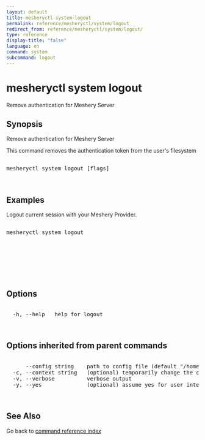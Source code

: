 ```yaml
---
layout: default
title: mesheryctl-system-logout
permalink: reference/mesheryctl/system/logout
redirect_from: reference/mesheryctl/system/logout/
type: reference
display-title: "false"
language: en
command: system
subcommand: logout
---
```


# mesheryctl system logout

Remove authentication for Meshery Server

## Synopsis


Remove authentication for Meshery Server

This command removes the authentication token from the user's filesystem

<pre class='codeblock-pre'>
<div class='codeblock'>
mesheryctl system logout [flags]

</div>
</pre> 

## Examples

Logout current session with your Meshery Provider.
<pre class='codeblock-pre'>
<div class='codeblock'>
mesheryctl system logout

</div>
</pre> 

<pre class='codeblock-pre'>
<div class='codeblock'>
	

</div>
</pre> 

## Options

<pre class='codeblock-pre'>
<div class='codeblock'>
  -h, --help   help for logout

</div>
</pre>

## Options inherited from parent commands

<pre class='codeblock-pre'>
<div class='codeblock'>
      --config string    path to config file (default "/home/admin-pc/.meshery/config.yaml")
  -c, --context string   (optional) temporarily change the current context.
  -v, --verbose          verbose output
  -y, --yes              (optional) assume yes for user interactive prompts.

</div>
</pre>

## See Also

Go back to [command reference index](/reference/mesheryctl/) 
